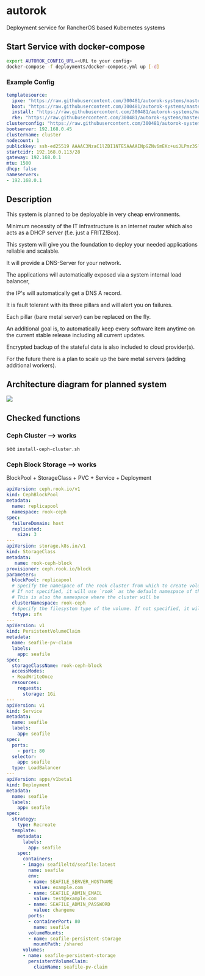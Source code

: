 # autorok

Deployment service for RancherOS based Kubernetes systems

## Start Service with docker-compose

```bash
export AUTOROK_CONFIG_URL=<URL to your config>
docker-compose -f deployments/docker-compose.yml up [-d]
```

### Example Config

```yaml
templatesource:
  ipxe: "https://raw.githubusercontent.com/300481/autorok-systems/master/3c7a3ea5-a859-477a-84ae-b11cc8d35852/templates/ipxe"
  boot: "https://raw.githubusercontent.com/300481/autorok-systems/master/3c7a3ea5-a859-477a-84ae-b11cc8d35852/templates/boot"
  install: "https://raw.githubusercontent.com/300481/autorok-systems/master/3c7a3ea5-a859-477a-84ae-b11cc8d35852/templates/install"
  rke: "https://raw.githubusercontent.com/300481/autorok-systems/master/3c7a3ea5-a859-477a-84ae-b11cc8d35852/templates/rke"
clusterconfig: "https://raw.githubusercontent.com/300481/autorok-systems/master/3c7a3ea5-a859-477a-84ae-b11cc8d35852/cluster.yaml"
bootserver: 192.168.0.45
clustername: cluster
nodecount: 1
publickkey: ssh-ed25519 AAAAC3NzaC1lZDI1NTE5AAAAINpGZNv6mEKc+uiJLPmz3Sld043vb0msB1l4xRjMG58D
startcidr: 192.168.0.113/28
gateway: 192.168.0.1
mtu: 1500
dhcp: false
nameservers:
- 192.168.0.1
```

## Description

This system is planned to be deployable in very cheap environments.

Minimum necessity of the IT infrastructure is an internet router which also acts as a DHCP server (f.e. just a FRITZ!Box).

This system will give you the foundation to deploy your needed applications reliable and scalable.

It will provide a DNS-Server for your network.

The applications will automatically exposed via a system internal load balancer,

the IP's will automatically get a DNS A record.

It is fault tolerant with its three pillars and will alert you on failures.

Each pillar (bare metal server) can be replaced on the fly.

An additional goal is, to automatically keep every software item anytime on the current stable release including all current updates.

Encrypted backup of the stateful data is also included to cloud provider(s).

For the future there is a plan to scale up the bare metal servers (adding additional workers).

## Architecture diagram for planned system

<img src="https://raw.githubusercontent.com/300481/autorok/master/pics/architecture.png">

## Checked functions

### Ceph Cluster --> works

see `install-ceph-cluster.sh`

### Ceph Block Storage --> works

BlockPool + StorageClass + PVC + Service + Deployment

```yaml
apiVersion: ceph.rook.io/v1
kind: CephBlockPool
metadata:
  name: replicapool
  namespace: rook-ceph
spec:
  failureDomain: host
  replicated:
    size: 3
---
apiVersion: storage.k8s.io/v1
kind: StorageClass
metadata:
   name: rook-ceph-block
provisioner: ceph.rook.io/block
parameters:
  blockPool: replicapool
  # Specify the namespace of the rook cluster from which to create volumes.
  # If not specified, it will use `rook` as the default namespace of the cluster.
  # This is also the namespace where the cluster will be
  clusterNamespace: rook-ceph
  # Specify the filesystem type of the volume. If not specified, it will use `ext4`.
  fstype: xfs
---
apiVersion: v1
kind: PersistentVolumeClaim
metadata:
  name: seafile-pv-claim
  labels:
    app: seafile
spec:
  storageClassName: rook-ceph-block
  accessModes:
  - ReadWriteOnce
  resources:
    requests:
      storage: 1Gi
---
apiVersion: v1
kind: Service
metadata:
  name: seafile
  labels:
    app: seafile
spec:
  ports:
    - port: 80
  selector:
    app: seafile
  type: LoadBalancer
---
apiVersion: apps/v1beta1
kind: Deployment
metadata:
  name: seafile
  labels:
    app: seafile
spec:
  strategy:
    type: Recreate
  template:
    metadata:
      labels:
        app: seafile
    spec:
      containers:
      - image: seafileltd/seafile:latest
        name: seafile
        env:
        - name: SEAFILE_SERVER_HOSTNAME
          value: example.com
        - name: SEAFILE_ADMIN_EMAIL
          value: test@example.com
        - name: SEAFILE_ADMIN_PASSWORD
          value: changeme
        ports:
        - containerPort: 80
          name: seafile
        volumeMounts:
        - name: seafile-persistent-storage
          mountPath: /shared
      volumes:
      - name: seafile-persistent-storage
        persistentVolumeClaim:
          claimName: seafile-pv-claim
```
